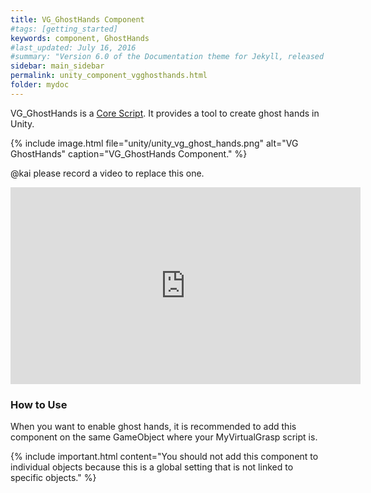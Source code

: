 ```yaml
---
title: VG_GhostHands Component
#tags: [getting_started]
keywords: component, GhostHands
#last_updated: July 16, 2016
#summary: "Version 6.0 of the Documentation theme for Jekyll, released July 4, 2016, implements relative links so you can view the files offline or on any server without configuring urls and baseurls. Additionally, you can store pages in subdirectories. Templates for alerts and images are available."
sidebar: main_sidebar
permalink: unity_component_vgghosthands.html
folder: mydoc
---
```


VG_GhostHands is a <a href="#" data-toggle="tooltip" data-original-title="{{site.data.glossary.CoreScript}}">Core Script</a>.
It provides a tool to create ghost hands in Unity.

{% include image.html file="unity/unity_vg_ghost_hands.png" alt="VG GhostHands" caption="VG_GhostHands Component." %}

@kai please record a video to replace this one.
<iframe width="560" height="315" src="https://www.youtube.com/embed/FX4HQCO_hd8" title="YouTube video player" frameborder="0" allow="accelerometer; autoplay; clipboard-write; encrypted-media; gyroscope; picture-in-picture" allowfullscreen></iframe>



### How to Use
 

When you want to enable ghost hands, it is recommended to add this component on the same GameObject where your MyVirtualGrasp script is.

{% include important.html content="You should not add this component to individual objects because this is a global setting that is not linked to specific objects." %}
